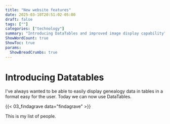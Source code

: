 ```yaml
---
title: "New website features"
date: 2025-03-10T20:51:02-05:00
draft: false
tags: [""]
categories: ["technology"]
summary: "Introducing DataTables and improved image display capability"
ShowWordCount: true
ShowToc: true
params:
  ShowBreadCrumbs: true
---
```


# Introducing Datatables

I've always wanted to be able to easily display genealogy data in tables in a format easy for the user. Today we can now use DataTables.

{{< 03_findagrave data="findagrave" >}}

This is my list of people.
